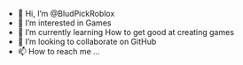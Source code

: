 - 👋 Hi, I’m @BludPickRoblox
- 👀 I’m interested in Games
- 🌱 I’m currently learning How to get good at creating games
- 💞️ I’m looking to collaborate on GitHub
- 📫 How to reach me ...

<!---
BludPickRoblox/BludPickRoblox is a ✨ special ✨ repository because its `README.md` (this file) appears on your GitHub profile.
You can click the Preview link to take a look at your changes.
--->
